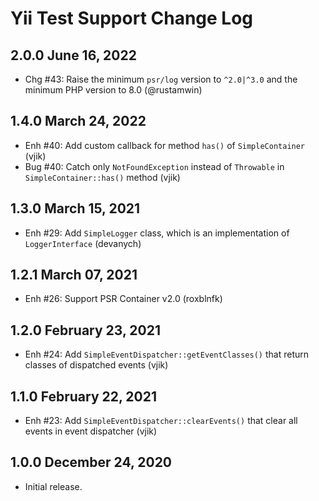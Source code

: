 # Yii Test Support Change Log

## 2.0.0 June 16, 2022

- Chg #43: Raise the minimum `psr/log` version to `^2.0|^3.0` and the minimum PHP version to 8.0 (@rustamwin)

## 1.4.0 March 24, 2022

- Enh #40: Add custom callback for method `has()` of `SimpleContainer` (vjik)
- Bug #40: Catch only `NotFoundException` instead of `Throwable` in `SimpleContainer::has()` method (vjik)

## 1.3.0 March 15, 2021

- Enh #29: Add `SimpleLogger` class, which is an implementation of `LoggerInterface` (devanych)

## 1.2.1 March 07, 2021

- Enh #26: Support PSR Container v2.0 (roxblnfk)

## 1.2.0 February 23, 2021

- Enh #24: Add `SimpleEventDispatcher::getEventClasses()` that return classes of dispatched events (vjik)

## 1.1.0 February 22, 2021

- Enh #23: Add `SimpleEventDispatcher::clearEvents()` that clear all events in event dispatcher (vjik)

## 1.0.0 December 24, 2020

- Initial release.
